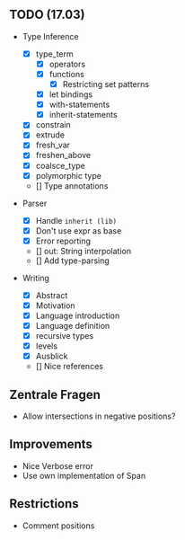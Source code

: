 ## TODO (17.03)
- Type Inference
  - [x] type_term
    - [x] operators
    - [x] functions
      - [x] Restricting set patterns
    - [x] let bindings
    - [x] with-statements
    - [x] inherit-statements
  - [x] constrain
  - [x] extrude
  - [x] fresh_var
  - [x] freshen_above
  - [x] coalsce_type
  - [x] polymorphic type
  - [] Type annotations

- Parser
  - [x] Handle `inherit (lib)`
  - [x] Don't use expr as base
  - [x] Error reporting
  - [] out: String interpolation
  - [] Add type-parsing

- Writing
  - [x] Abstract
  - [x] Motivation
  - [x] Language introduction
  - [x] Language definition
  - [x] recursive types
  - [x] levels
  - [x] Ausblick
  - [] Nice references

## Zentrale Fragen
- Allow intersections in negative positions?

## Improvements
- Nice Verbose error
- Use own implementation of Span

## Restrictions
- Comment positions